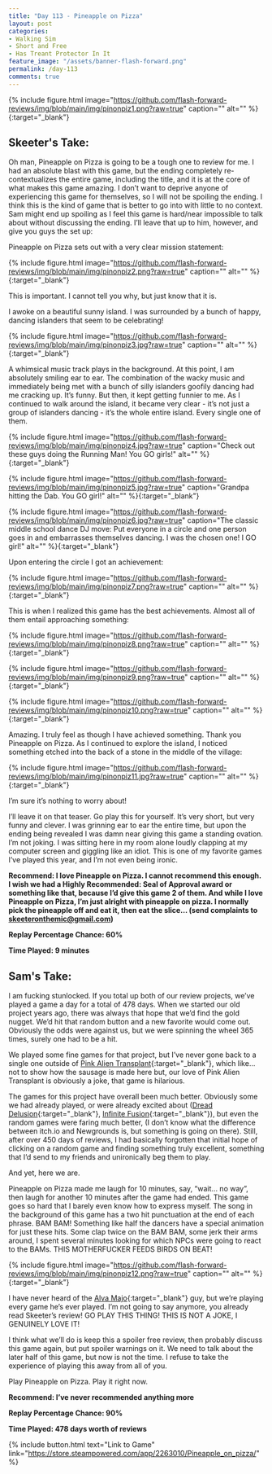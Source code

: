 ```yaml
---
title: "Day 113 - Pineapple on Pizza"
layout: post
categories:
- Walking Sim
- Short and Free
- Has Treant Protector In It
feature_image: "/assets/banner-flash-forward.png"
permalink: /day-113
comments: true
---
```


{% include figure.html image="https://github.com/flash-forward-reviews/img/blob/main/img/pinonpiz1.png?raw=true" caption="" alt="" %}{:target="_blank"}

## Skeeter's Take:

Oh man, Pineapple on Pizza is going to be a tough one to review for me. I had an absolute blast with this game, but the ending completely re-contextualizes the entire game, including the title, and it is at the core of what makes this game amazing. I don’t want to deprive anyone of experiencing this game for themselves, so I will not be spoiling the ending. I think this is the kind of game that is better to go into with little to no context. Sam might end up spoiling as I feel this game is hard/near impossible to talk about without discussing the ending. I’ll leave that up to him, however, and give you guys the set up: 

Pineapple on Pizza sets out with a very clear mission statement:

{% include figure.html image="https://github.com/flash-forward-reviews/img/blob/main/img/pinonpiz2.png?raw=true" caption="" alt="" %}{:target="_blank"}

This is important. I cannot tell you why, but just know that it is.

I awoke on a beautiful sunny island. I was surrounded by a bunch of happy, dancing islanders that seem to be celebrating!

{% include figure.html image="https://github.com/flash-forward-reviews/img/blob/main/img/pinonpiz3.jpg?raw=true" caption="" alt="" %}{:target="_blank"}

A whimsical music track plays in the background. At this point, I am absolutely smiling ear to ear. The combination of the wacky music and immediately being met with a bunch of silly islanders goofily dancing had me cracking up. It’s funny. But then, it kept getting funnier to me. As I continued to walk around the island, it became very clear - it’s not just a group of islanders dancing - it’s the whole entire island. Every single one of them.

{% include figure.html image="https://github.com/flash-forward-reviews/img/blob/main/img/pinonpiz4.jpg?raw=true" caption="Check out these guys doing the Running Man! You GO girls!" alt="" %}{:target="_blank"}

{% include figure.html image="https://github.com/flash-forward-reviews/img/blob/main/img/pinonpiz5.jpg?raw=true" caption="Grandpa hitting the Dab. You GO girl!" alt="" %}{:target="_blank"}

{% include figure.html image="https://github.com/flash-forward-reviews/img/blob/main/img/pinonpiz6.jpg?raw=true" caption="The classic middle school dance DJ move: Put everyone in a circle and one person goes in and embarrasses themselves dancing. I was the chosen one! I GO girl!" alt="" %}{:target="_blank"}

Upon entering the circle I got an achievement: 

{% include figure.html image="https://github.com/flash-forward-reviews/img/blob/main/img/pinonpiz7.png?raw=true" caption="" alt="" %}{:target="_blank"}

This is when I realized this game has the best achievements. Almost all of them entail approaching something: 

{% include figure.html image="https://github.com/flash-forward-reviews/img/blob/main/img/pinonpiz8.png?raw=true" caption="" alt="" %}{:target="_blank"}

{% include figure.html image="https://github.com/flash-forward-reviews/img/blob/main/img/pinonpiz9.png?raw=true" caption="" alt="" %}{:target="_blank"}

{% include figure.html image="https://github.com/flash-forward-reviews/img/blob/main/img/pinonpiz10.png?raw=true" caption="" alt="" %}{:target="_blank"}

Amazing. I truly feel as though I have achieved something. Thank you Pineapple on Pizza. 
As I continued to explore the island, I noticed something etched into the back of a stone in the middle of the village:

{% include figure.html image="https://github.com/flash-forward-reviews/img/blob/main/img/pinonpiz11.jpg?raw=true" caption="" alt="" %}{:target="_blank"}

I’m sure it’s nothing to worry about!

I’ll leave it on that teaser. Go play this for yourself. It’s very short, but very funny and clever. I was grinning ear to ear the entire time, but upon the ending being revealed I was damn near giving this game a standing ovation. I’m not joking. I was sitting here in my room alone loudly clapping at my computer screen and giggling like an idiot. This is one of my favorite games I’ve played this year, and I’m not even being ironic. 

**Recommend: I love Pineapple on Pizza. I cannot recommend this enough. I wish we had a Highly Recommended: Seal of Approval award or something like that, because I’d give this game 2 of them. And while I love Pineapple on Pizza, I’m just alright with pineapple on pizza.  I normally pick the pineapple off and eat it, then eat the slice… (send complaints to skeeteronthemic@gmail.com)**

**Replay Percentage Chance: 60%**

**Time Played: 9 minutes**

## Sam's Take:

I am fucking stunlocked. If you total up both of our review projects, we’ve played a game a day for a total of 478 days. When we started our old project years ago, there was always that hope that we’d find the gold nugget. We’d hit that random button and a new favorite would come out. Obviously the odds were against us, but we were spinning the wheel 365 times, surely one had to be a hit.

We played some fine games for that project, but I’ve never gone back to a single one outside of [Pink Alien Transplant](https://flash-forward-reviews.github.io/day-100){:target="_blank"}, which like... not to show how the sausage is made here but, our love of Pink Alien Transplant is obviously a joke, that game is hilarious.

The games for this project have overall been much better. Obviously some we had already played, or were already excited about ([Dread Delusion](https://flash-forward-reviews.github.io/day-14){:target="_blank"}, [Infinite Fusion](https://flash-forward-reviews.github.io/day-12){:target="_blank"}), but even the random games were faring much better, (I don’t know what the difference between itch.io and Newgrounds is, but something is going on there). Still, after over 450 days of reviews, I had basically forgotten that initial hope of clicking on a random game and finding something truly excellent, something that I’d send to my friends and unironically beg them to play.

And yet, here we are.

Pineapple on Pizza made me laugh for 10 minutes, say, “wait... no way”, then laugh for another 10 minutes after the game had ended. This game goes so hard that I barely even know how to express myself. The song in the background of this game has a two hit punctuation at the end of each phrase. BAM BAM! Something like half the dancers have a special animation for just these hits. Some clap twice on the BAM BAM, some jerk their arms around, I spent several minutes looking for which NPCs were going to react to the BAMs. THIS MOTHERFUCKER FEEDS BIRDS ON BEAT!

{% include figure.html image="https://github.com/flash-forward-reviews/img/blob/main/img/pinonpiz12.png?raw=true" caption="" alt="" %}{:target="_blank"}

I have never heard of the [Alva Majo](https://www.alvamajo.com/){:target="_blank"} guy, but we’re playing every game he’s ever played. I’m not going to say anymore, you already read Skeeter’s review! GO PLAY THIS THING! THIS IS NOT A JOKE, I GENUINELY LOVE IT!

I think what we’ll do is keep this a spoiler free review, then probably discuss this game again, but put spoiler warnings on it. We need to talk about the later half of this game, but now is not the time. I refuse to take the experience of playing this away from all of you.

Play Pineapple on Pizza. Play it right now.

**Recommend: I’ve never recommended anything more**

**Replay Percentage Chance: 90%**

**Time Played: 478 days worth of reviews**

{% include button.html text="Link to Game" link="https://store.steampowered.com/app/2263010/Pineapple_on_pizza/" %}